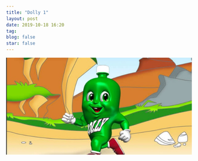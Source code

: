 ```yaml
---
title: "Dolly 1"
layout: post
date: 2019-10-18 16:20
tag:
blog: false
star: false
---
```


![Dollly1](/assets/images/dolly1.png)